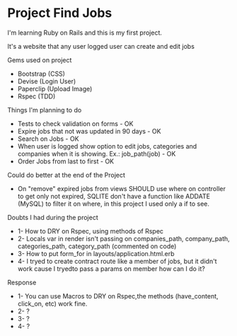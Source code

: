 # Project Find Jobs
I'm learning Ruby on Rails and this is my first project.

It's a website that any user logged user can create and edit jobs

Gems used on project
  - Bootstrap (CSS)
  - Devise (Login User)
  - Paperclip (Upload Image)
  - Rspec (TDD)

Things I'm planning to do
- Tests to check validation on forms - OK
- Expire jobs that not was updated in 90 days - OK
- Search on Jobs - OK
- When user is logged show option to edit jobs, categories and companies when it is showing. Ex.: job_path(job) - OK
- Order Jobs from last to first - OK

Could do better at the end of the Project
- On "remove" expired jobs from views SHOULD use where on controller to get only not expired, SQLITE don't have a function like ADDATE (MySQL) to filter it on where, in this project I used only a if to see.

Doubts I had during the project
- 1- How to DRY on Rspec, using methods of Rspec
- 2- Locals var in render isn't passing on companies_path, company_path, categories_path, category_path (commented on code)
- 3- How to put form_for in layouts/application.html.erb
- 4- I tryed to create contract route like a member of jobs, but it didn't work cause I tryedto pass a params on member how can I do it?

Response
- 1- You can use Macros to DRY on Rspec,the methods (have_content, click_on, etc) work fine.
- 2- ?
- 3- ?
- 4- ?
